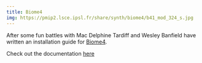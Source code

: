 ```yaml
---
title: Biome4
img: https://pmip2.lsce.ipsl.fr/share/synth/biome4/b41_mod_324_s.jpg
---
```


After some fun battles with Mac Delphine Tardiff and Wesley Banfield have written an installation guide for [Biome4](https://pmip2.lsce.ipsl.fr/synth/biome4.shtml).

Check out the documentation [here](/documentation-model/biome4/)